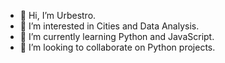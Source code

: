 - 👋 Hi, I’m Urbestro.
- 👀 I’m interested in Cities and Data Analysis.
- 🌱 I’m currently learning Python and JavaScript.
- 💞️ I’m looking to collaborate on Python projects.

<!---
urbestro/urbestro is a ✨ special ✨ repository because its `README.md` (this file) appears on your GitHub profile.
You can click the Preview link to take a look at your changes.
--->
